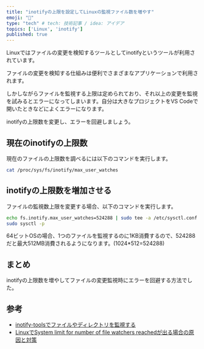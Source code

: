```yaml
---
title: "inotifyの上限を設定してLinuxの監視ファイル数を増やす"
emoji: "📝"
type: "tech" # tech: 技術記事 / idea: アイデア
topics: ['Linux', 'inotify']
published: true
---
```


Linuxではファイルの変更を検知するツールとしてinotifyというツールが利用されています。

ファイルの変更を検知する仕組みは便利でさまざまなアプリケーションで利用されます。

しかしながらファイルを監視する上限は定められており、それ以上の変更を監視を試みるとエラーになってしまいます。自分は大きなプロジェクトをVS Codeで開いたときなどによくエラーになります。

inotifyの上限数を変更し、エラーを回避しましょう。

## 現在のinotifyの上限数

現在のファイルの上限数を調べるには以下のコマンドを実行します。

```bash
cat /proc/sys/fs/inotify/max_user_watches
```

## inotifyの上限数を増加させる

ファイルの監視数上限を変更する場合、以下のコマンドを実行します。

```bash
echo fs.inotify.max_user_watches=524288 | sudo tee -a /etc/sysctl.conf
sudo sysctl -p
```

64ビットOSの場合、1つのファイルを監視するのに1KB消費するので、524288だと最大512MB消費されるようになります。(1024*512=524288)

## まとめ

inotifyの上限数を増やしてファイルの変更監視時にエラーを回避する方法でした。

## 参考

- [inotify-toolsでファイルやディレクトリを監視する](https://qiita.com/stc1988/items/464410382f8425681c20)
- [LinuxでSystem limit for number of file watchers reachedが出る場合の原因と対策](https://www.virment.com/how-to-fix-system-limit-for-number-of-file-watchers-reached/)
